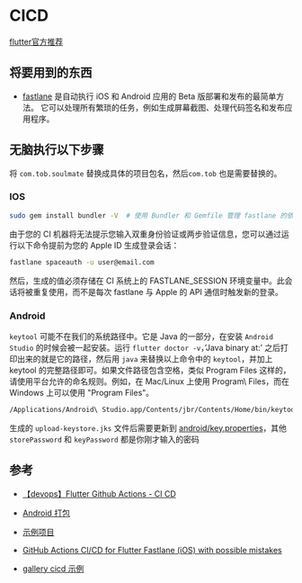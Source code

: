 # CICD

[flutter官方推荐](https://flutter.cn/docs/deployment/cd)


## 将要用到的东西

- [fastlane](https://docs.fastlane.tools/) 是自动执行 iOS 和 Android 应用的 Beta 版部署和发布的最简单方法。 它可以处理所有繁琐的任务，例如生成屏幕截图、处理代码签名和发布应用程序。

## 无脑执行以下步骤

将 `com.tob.soulmate` 替换成具体的项目包名，然后`com.tob` 也是需要替换的。

### IOS

```bash
sudo gem install bundler -V  # 使用 Bundler 和 Gemfile 管理 fastlane 的依赖关系
```



由于您的 CI 机器将无法提示您输入双重身份验证或两步验证信息，您可以通过运行以下命令提前为您的 Apple ID 生成登录会话：

```bash
fastlane spaceauth -u user@email.com
```

然后，生成的值必须存储在 CI 系统上的 FASTLANE_SESSION 环境变量中。此会话将被重复使用，而不是每次 fastlane 与 Apple 的 API 通信时触发新的登录。


### Android

`keytool` 可能不在我们的系统路径中。它是 Java 的一部分，在安装 `Android Studio` 的时候会被一起安装。运行 `flutter doctor -v`，’Java binary at:’ 之后打印出来的就是它的路径，然后用 `java` 来替换以上命令中的 `keytool`，并加上 keytool 的完整路径即可。如果文件路径包含空格，类似 Program Files 这样的，请使用平台允许的命名规则。例如，在 Mac/Linux 上使用 Program\ Files，而在 Windows 上可以使用 "Program Files"。

```bash
/Applications/Android\ Studio.app/Contents/jbr/Contents/Home/bin/keytool -genkey -v -keystore upload-keystore.jks -keyalg RSA -keysize 2048 -validity 10000 -alias upload
```

生成的 `upload-keystore.jks` 文件后需要更新到 [android/key.properties](../android/key.properties)，其他 `storePassword` 和 `keyPassword` 都是你刚才输入的密码



## 参考
- [【devops】Flutter Github Actions - CI CD](https://www.bilibili.com/video/BV1DT411g7NJ/?vd_source=23c08322371e196164b48aafe7e60cf2)

- [Android 打包](https://www.cnblogs.com/gqx-html/p/14759889.html)

- [示例项目](https://github.com/swiftdo/flutter_best_practice)

- [GitHub Actions CI/CD for Flutter Fastlane (iOS) with possible mistakes](https://dev.to/subash_hungry/github-actions-cicd-for-flutter-fastlane-ios-with-possible-mistakes-pl0)

- [gallery cicd 示例](https://github.dev/flutter/gallery/tree/main/.github/workflows)